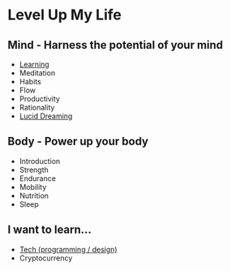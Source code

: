# Level Up My Life

## Mind - Harness the potential of your mind
* [Learning](/content/learning)
* Meditation
* Habits
* Flow
* Productivity
* Rationality
* [Lucid Dreaming](/content/lucid-dreaming)

## Body - Power up your body
* Introduction
* Strength
* Endurance
* Mobility
* Nutrition
* Sleep

## I want to learn...
* [Tech (programming / design)](https://github.com/sindresorhus/awesome)
* Cryptocurrency
